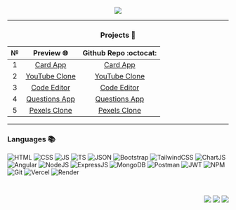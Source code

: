   <p align="center">
  <img src="https://readme-typing-svg.herokuapp.com?font=Roboto+Mono&weight=600&size=30&pause=1000&color=326BFF&background=FFFFFF00&center=true&vCenter=true&width=435&lines=Hi+there+%F0%9F%91%8B%2C+I'm+Bekzod" />
  </p>
<!-- -git-masterrstaa-rickstaa -->

<!-- dark -->
<!-- <div align="center">
  <a href="https://github.com/anuraghazra/github-readme-stats#gh-dark-mode-only"><img align="center" src="https://github-readme-streak-stats.herokuapp.com/?user=farbek1503&theme=tokyonight&hide_border=true#gh-dark-mode-only" /></a>
  &nbsp;&nbsp;
  <a href="https://github.com/anuraghazra/github-readme-stats#gh-dark-mode-only"><img align="center" src="https://github-readme-stats-git-masterrstaa-rickstaa.vercel.app/api/top-langs/?username=farbek1503&theme=tokyonight&hide_border=true&include_all_commits=false&count_private=false&layout=compact#gh-dark-mode-only" /></a>
</div> -->

<!-- light -->
<!-- <div align="center">
  <a href="https://github.com/anuraghazra/github-readme-stats#gh-light-mode-only"><img align="center" src="https://github-readme-streak-stats.herokuapp.com/?user=farbek1503&theme=light&hide_border=true#gh-light-mode-only" /></a>
  &nbsp;&nbsp;
  <a href="https://github.com/anuraghazra/github-readme-stats#gh-light-mode-only"><img align="center" src="https://github-readme-stats-git-masterrstaa-rickstaa.vercel.app/api/top-langs/?username=farbek1503&theme=light&hide_border=true&include_all_commits=false&count_private=false&layout=compact#gh-light-mode-only" /></a>
</div> -->

***
<div align="center">
  <h3>Projects 📂</h3>
  <table>
     <thead>
      <tr>
        <th>№</th>
        <th>Preview 🌐</th>
        <th>Github Repo :octocat:</th>
      </tr>
    </thead>
    <tbody align="center">
      <tr>
        <td>
          1
        </td>
        <td>
          <a href="https://card-bek.vercel.app">Card App</a>
        </td>
        <td>
          <a href="https://github.com/farbek1503/angular-nodejs-app">Card App</a>
        </td>
      </tr>
      <tr>
        <td>
          2
        </td>
        <td>
          <a href="https://youtube-bek.vercel.app">YouTube Clone</a>
        </td>
        <td>
          <a href="https://github.com/farbek1503/youtube-clone">YouTube Clone</a>
        </td>
      </tr>
      <tr>
        <td>
          3
        </td>
        <td>
          <a href="https://ngx-codemirror-bek.vercel.app">Code Editor</a>
        </td>
        <td>
          <a href="https://github.com/farbek1503/ngx-codemirror">Code Editor</a>
        </td>
      </tr>
      <tr>
        <td>
          4
        </td>
        <td>
          <a href="https://questions-app-bek.vercel.app">Questions App</a>
        </td>
        <td>
          <a href="https://github.com/farbek1503/questions-app">Questions App</a>
        </td>
      </tr>
      <tr>
        <td>
          5
        </td>
        <td>
          <a href="https://pexels-clone-bek.vercel.app">Pexels Clone</a>
        </td>
        <td>
          <a href="https://github.com/farbek1503/pexels-clone">Pexels Clone</a>
        </td>
      </tr>
    </tbody>
  </table>
</div>

***

### Languages 📚
<!-- [![My Skills](https://skillicons.dev/icons?i=html,css,js,ts,bootstrap,tailwind,angular,nodejs,express,mongodb,postman,vercel,github,git,bots)](https://skillicons.dev) -->
![HTML](https://img.shields.io/badge/HTML5-E34F26?style=for-the-badge&logo=html5&logoColor=white)
![CSS](https://img.shields.io/badge/CSS3-1572B6?style=for-the-badge&logo=css3&logoColor=white)
![JS](https://img.shields.io/badge/JavaScript-323330?style=for-the-badge&logo=javascript&logoColor=F7DF1E)
![TS](https://img.shields.io/badge/TypeScript-007ACC?style=for-the-badge&logo=typescript&logoColor=white)
![JSON](https://img.shields.io/badge/json-5E5C5C?style=for-the-badge&logo=json&logoColor=white)
![Bootstrap](https://img.shields.io/badge/Bootstrap-563D7C?style=for-the-badge&logo=bootstrap&logoColor=white)
![TailwindCSS](https://img.shields.io/badge/Tailwind_CSS-38B2AC?style=for-the-badge&logo=tailwind-css&logoColor=white)
![ChartJS](https://img.shields.io/badge/Chart%20js-FF6384?style=for-the-badge&logo=chartdotjs&logoColor=white)
![Angular](https://img.shields.io/badge/Angular-DD0031?style=for-the-badge&logo=angular&logoColor=white)
![NodeJS](https://img.shields.io/badge/Node%20js-339933?style=for-the-badge&logo=nodedotjs&logoColor=white)
![ExpressJS](https://img.shields.io/badge/Express%20js-000000?style=for-the-badge&logo=express&logoColor=white)
![MongoDB](https://img.shields.io/badge/MongoDB-4EA94B?style=for-the-badge&logo=mongodb&logoColor=white)
![Postman](https://img.shields.io/badge/Postman-FF6C37?style=for-the-badge&logo=Postman&logoColor=white)
![JWT](https://img.shields.io/badge/JWT-000000?style=for-the-badge&logo=JSON%20web%20tokens&logoColor=white)
![NPM](https://img.shields.io/badge/npm-CB3837?style=for-the-badge&logo=npm&logoColor=white)
![Git](https://img.shields.io/badge/GIT-E44C30?style=for-the-badge&logo=git&logoColor=white)
![Vercel](https://img.shields.io/badge/Vercel-000000?style=for-the-badge&logo=vercel&logoColor=white)
![Render](https://img.shields.io/badge/Render-46E3B7?style=for-the-badge&logo=render&logoColor=white)

<br />
<p align="right">
  <a href="https://t.me/bekk1_me"><img src="https://img.shields.io/badge/Telegram-2CA5E0?logo=telegram&logoColor=white" /></a>
  <a href="https://facebook.com/Farxodav.Bekzod"><img src="https://img.shields.io/badge/Facebook-%231877F2.svg?logo=Facebook&logoColor=white" /></a>
  <a href="https://instagram.com/bekk1__i503"><img src="https://img.shields.io/badge/Instagram-%23E4405F.svg?logo=Instagram&logoColor=white" /></a>
</p>
